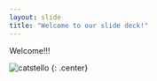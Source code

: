 ```yaml
---
layout: slide
title: "Welcome to our slide deck!"
---
```


Welcome!!!

![catstello](https://octodex.github.com/images/catstello.png)
{: .center}
